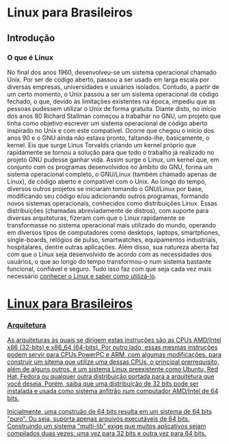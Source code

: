 <h1>Linux para Brasileiros</h1>
<h2>Introdução</h2>
    <h3>O que é Linux</h3>
    <p>No final dos anos 1960, desenvolveu-se um sistema operacional chamado Unix. Por ser de código aberto, passou a ser usado em larga escala por diversas empresas, universidades e usuários isolados. Contudo, a partir de um certo momento, o Unix passou a ser um sistema operacional de código fechado, o que, devido às limitações existentes na época, impediu que as pessoas pudessem utilizar o Unix de forma gratuita. Diante disto, no início dos anos 80 Richard Stallman começou a trabalhar no GNU, um projeto que tinha como objetivo escrever um sistema operacional de código aberto inspirado no Unix e com este compatível. Ocorre que chegou o início dos anos 90 e o GNU ainda não estava pronto, faltando-lhe, basicamente, o kernel. Eis que surge Linus Torvalds criando um kernel próprio que rapidamente se tornou a solução para que todo o trabalho já realizado no projeto GNU pudesse ganhar vida. Assim surge o Linux, um kernel que, em conjunto com os programas desenvolvidos no âmbito do GNU, forma um sistema operacional completo, o GNU/Linux (também chamado apenas de Linux), de código aberto e compatível com o Unix. Ao longo do tempo, diversos outros projetos se iniciaram tomando o GNU/Linux por base, modificando seu código e/ou adicionando outros programas, formando novos sistemas operacionais, conhecidos como distribuições Linux. Essas distribuições (chamadas abreviadamente de distros), com suporte para diversas arquiteturas, fizeram com que o Linux rapidamente se transformasse no sistema operacional mais utilizado do mundo, operando em diversos tipos de computadores como desktops, laptops, smartphones, single-boards, relógios de pulso, smartwatches, equipamentos industriais, hospitalares, dentre outras aplicações. Além disso, sua natureza aberta faz com que o Linux seja desenvolvido de acordo com as necessidades dos usuários, o que ao longo do tempo transformou-o num sistema bastante funcional, confiável e seguro. Tudo isso faz com que seja cada vez mais necessário <a href="https://artfesg.github.io/linux/ementa">conhecer o Linux e saber como utilizá-lo</a>.</p>
    <!--
      Fonte: https://en.wikipedia.org/wiki/Linux
    -->    
    
<h1><a href="https://artfesg.github.io/linux">Linux para Brasileiros</h1>        
<h3>Arquitetura</h3>
          <p>As arquiteturas às quais se dirigem estas instruções são as CPUs AMD/Intel x86 (32-bits) e x86_64 (64-bits). Por outro lado, essas mesmas instruções podem servir para CPUs PowerPC e ARM, com algumas modificações. para construir um sitema que utilize uma dessas CPUs, o principal prerrequisito, além de alguns outros, é um sistema Linux preexistente como Ubuntu, Red Hat, Fedora ou qualquer outra distribuição portada para a arquitetura que você deseja. Porém, saiba que uma distribuição de 32 bits pode ser instalada e usada como sistema anfitrão num computador AMD/Intel de 64 bits.</p>
          <p>Inicialmente, uma construão de 64 bits resulta em um sistema de 64 bits "puro". Ou seja, suporta apenas arquivos executáveis de 64 bits. Construindo um sistema "multi-lib" exige que muitos aplicativos sejam compilados duas vezes: uma vez para 32 bits e outra vez para 64 bits.</p>
    <!--
      Fonte:
        http://www.linuxfromscratch.org/lfs/view/stable/prologue/architecture.html
    -->
